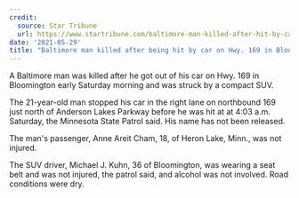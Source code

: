 ```yaml
---
credit:
  source: Star Tribune
  url: https://www.startribune.com/baltimore-man-killed-after-hit-by-car-on-hwy-169-in-bloomington-identified-mapach-ochalla-odolla/600062646/
date: '2021-05-29'
title: "Baltimore man killed after being hit by car on Hwy. 169 in Bloomington"
---
```

A Baltimore man was killed after he got out of his car on Hwy. 169 in Bloomington early Saturday morning and was struck by a compact SUV.

The 21-year-old man stopped his car in the right lane on northbound 169 just north of Anderson Lakes Parkway before he was hit at at 4:03 a.m. Saturday, the Minnesota State Patrol said. His name has not been released.

The man's passenger, Anne Areit Cham, 18, of Heron Lake, Minn., was not injured.

The SUV driver, Michael J. Kuhn, 36 of Bloomington, was wearing a seat belt and was not injured, the patrol said, and alcohol was not involved. Road conditions were dry.
